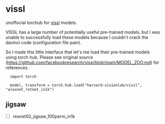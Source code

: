 # vissl

unoffocial torchub for [vissl](https://github.com/facebookresearch/vissl/blob/main/MODEL_ZOO.md) models.

VISSL has a large number of potentially useful pre-trained models, but I was unable to successfully load these models because I couldn't crack the davinci code (configuration file pain).

So I made this little interface that let's me load their pre-trained models using torch hub. Please see original source (https://github.com/facebookresearch/vissl/blob/main/MODEL_ZOO.md) for references.

```
  import torch

  model, transform = torch.hub.load("harvard-visionlab/vissl", "alexnet_rotnet_in1k")
```

## jigsaw

-   [ ] resnet50_jigsaw_100perm_in1k
